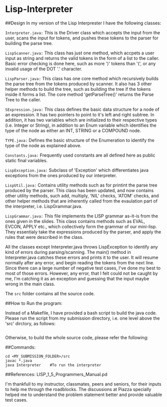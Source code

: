 Lisp-Interpreter
================

##Design
In my version of the Lisp Interprester I have the following classes:

`Interpreter.java:` This is the Driver class which accepts the input from the user, scans the input for tokens, and pushes these tokens to the parser for building the parse tree.

`LispScanner.java:` This class has just one method, which accpets a user input as string and returns the valid tokens in the form of a list to the caller. Basic error checking is done here, such as more ')' tokens than '(', or any 	invalid usage of the DOT '.' character.

`LispParser.java:` This class has one core method which recursively builds the parse tree from the tokens produced by scanner. It also has 3 other helper methods to build the tree, such as building the tree if the tokens inside it forms a list. The core method 'getParseTree()' returns the Parse Tree to the caller.

`SExpression.java:` This class defines the basic data structure for a node of an expression. It has two pointers to point to it's left and right subtree. In addition, it has two variables which are initialized to their respective 	types (i.e. Integer or String), in addition to an Enum variable which identifies the type of the node as either an INT, STRING or a COMPOUND node.

`TYPE.java:` Defines the basic structure of the Enumeration to identify the type of the node as explained above.

`Constants.java:` Frequently used constants are all defined here as public static final variables.

`LispException.java:` Subclass of 'Exception' which differentiates java exceptions from the ones produced by our interpreter.

`LispUtil.java:` Contains utility methods such as for printint the parse tree produced by the parser. This class has been updated, and now contains other utility methods, such add, multiply, 'NIL' checks, 'ATOM' checks, and other helper methods that are inherently called from the evaulation part of the interpreter, i.e. LispGrammar.java.

`LispGrammar.java:` This file implements the LISP grammar as-it-is from the ones given in the slides. This class contains methods such as EVAL, EVCON, APPLY etc., which collectively form the grammar of our mini-lisp. They essentialy take the expressions produced by the parser, and apply the rules that were described in the class. 


All the classes except Interpreter.java throws LispException to identify any kind of errors during parsing/scanning. The main() method in Interpreter.java catches these errors and prints it to the user. It will resume normally after any error, and begin reading the tokens from the next line.
Since there can a large number of negative test cases, I've done my best to most of those errors. However, any error, that I felt could not be caught by me, I'm catching it as an exception and guessing that the input maybe wrong in the main class. 


The `src` folder contains all the source code.

##How to Run the program:

Instead of a Makefile, I have provided a bash script to build the java code. Please run the script from my submission directory, i.e. one level above the 'src' dirctory, as follows:

```./build-interpreter.sh
```
 
Otherwise, to build the whole source code, please refer the following:

##Commands:
```
cd <MY_SUBMISSION_FOLDER>/src
javac *.java
java Interpreter	#To run the interpreter 
```

##References:
LISP_1_5_Programmers_Manual.pd

I'm thankfull to my instructor, classmates, peers and seniors, for their inputs to help me through the roadblocks. The discussions at Piazza specially helped me to understand the problem statement better and provide valuable test cases.

